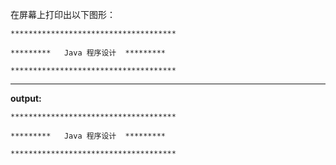 在屏幕上打印出以下图形：
```
*************************************

*********   Java 程序设计  *********

*************************************
```
****
**output:**
```
*************************************

*********   Java 程序设计  *********

*************************************
```
